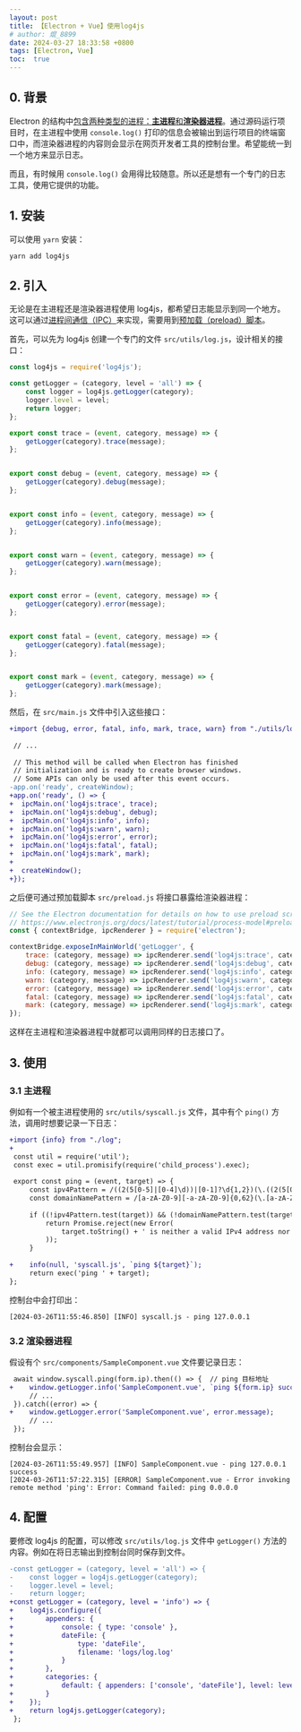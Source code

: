 ```yaml
---
layout: post
title: 【Electron + Vue】使用log4js
# author: 焜_8899
date: 2024-03-27 18:33:58 +0800
tags: [Electron, Vue]
toc:  true
---
```


## 0. 背景

Electron 的结构中[包含两种类型的进程：**主进程**和**渲染器进程**](https://www.electronjs.org/zh/docs/latest/tutorial/process-model)。通过源码运行项目时，在主进程中使用 `console.log()` 打印的信息会被输出到运行项目的终端窗口中，而渲染器进程的内容则会显示在网页开发者工具的控制台里。希望能统一到一个地方来显示日志。

而且，有时候用 `console.log()` 会用得比较随意。所以还是想有一个专门的日志工具，使用它提供的功能。

## 1. 安装

可以使用 `yarn` 安装：

```console
yarn add log4js
```

## 2. 引入

无论是在主进程还是渲染器进程使用 log4js，都希望日志能显示到同一个地方。这可以通过[进程间通信（IPC）](https://www.electronjs.org/zh/docs/latest/tutorial/ipc)来实现，需要用到[预加载（preload）脚本](https://www.electronjs.org/zh/docs/latest/tutorial/process-model#preload-%E8%84%9A%E6%9C%AC)。

首先，可以先为 log4js 创建一个专门的文件 `src/utils/log.js`，设计相关的接口：

```javascript
const log4js = require('log4js');

const getLogger = (category, level = 'all') => {
    const logger = log4js.getLogger(category);
    logger.level = level;
    return logger;
};

export const trace = (event, category, message) => {
    getLogger(category).trace(message);
};


export const debug = (event, category, message) => {
    getLogger(category).debug(message);
};


export const info = (event, category, message) => {
    getLogger(category).info(message);
};


export const warn = (event, category, message) => {
    getLogger(category).warn(message);
};


export const error = (event, category, message) => {
    getLogger(category).error(message);
};


export const fatal = (event, category, message) => {
    getLogger(category).fatal(message);
};


export const mark = (event, category, message) => {
    getLogger(category).mark(message);
};

```

然后，在 `src/main.js` 文件中引入这些接口：

```diff
+import {debug, error, fatal, info, mark, trace, warn} from "./utils/log";
 
 // ...
 
 // This method will be called when Electron has finished
 // initialization and is ready to create browser windows.
 // Some APIs can only be used after this event occurs.
-app.on('ready', createWindow);
+app.on('ready', () => {
+  ipcMain.on('log4js:trace', trace);
+  ipcMain.on('log4js:debug', debug);
+  ipcMain.on('log4js:info', info);
+  ipcMain.on('log4js:warn', warn);
+  ipcMain.on('log4js:error', error);
+  ipcMain.on('log4js:fatal', fatal);
+  ipcMain.on('log4js:mark', mark);
+
+  createWindow();
+});

```

之后便可通过预加载脚本 `src/preload.js` 将接口暴露给渲染器进程：

```javascript
// See the Electron documentation for details on how to use preload scripts:
// https://www.electronjs.org/docs/latest/tutorial/process-model#preload-scripts
const { contextBridge, ipcRenderer } = require('electron');

contextBridge.exposeInMainWorld('getLogger', {
    trace: (category, message) => ipcRenderer.send('log4js:trace', category, message),
    debug: (category, message) => ipcRenderer.send('log4js:debug', category, message),
    info: (category, message) => ipcRenderer.send('log4js:info', category, message),
    warn: (category, message) => ipcRenderer.send('log4js:warn', category, message),
    error: (category, message) => ipcRenderer.send('log4js:error', category, message),
    fatal: (category, message) => ipcRenderer.send('log4js:fatal', category, message),
    mark: (category, message) => ipcRenderer.send('log4js:mark', category, message),
});

```

这样在主进程和渲染器进程中就都可以调用同样的日志接口了。

## 3. 使用

### 3.1 主进程

例如有一个被主进程使用的 `src/utils/syscall.js` 文件，其中有个 `ping()` 方法，调用时想要记录一下日志：

```diff
+import {info} from "./log";
+
 const util = require('util');
 const exec = util.promisify(require('child_process').exec);
 
 export const ping = (event, target) => {
     const ipv4Pattern = /((2(5[0-5]|[0-4]\d))|[0-1]?\d{1,2})(\.((2(5[0-5]|[0-4]\d))|[0-1]?\d{1,2})){3}/;  // IPv4
     const domainNamePattern = /[a-zA-Z0-9][-a-zA-Z0-9]{0,62}(\.[a-zA-Z0-9][-a-zA-Z0-9]{0,62})+\.?/;       // 域名
 
     if ((!ipv4Pattern.test(target)) && (!domainNamePattern.test(target))) {
         return Promise.reject(new Error(
             target.toString() + ' is neither a valid IPv4 address nor a valid domain name.'
         ));
     }
 
+    info(null, 'syscall.js', `ping ${target}`);
     return exec('ping ' + target);
};

```

控制台中会打印出：

```
[2024-03-26T11:55:46.850] [INFO] syscall.js - ping 127.0.0.1
```

### 3.2 渲染器进程

假设有个 `src/components/SampleComponent.vue` 文件要记录日志：

```diff
 await window.syscall.ping(form.ip).then(() => {  // ping 目标地址
+    window.getLogger.info('SampleComponent.vue', `ping ${form.ip} success`);
     // ...
 }).catch((error) => {
+    window.getLogger.error('SampleComponent.vue', error.message);
     // ...
 });

```

控制台会显示：

```
[2024-03-26T11:55:49.957] [INFO] SampleComponent.vue - ping 127.0.0.1 success
[2024-03-26T11:57:22.315] [ERROR] SampleComponent.vue - Error invoking remote method 'ping': Error: Command failed: ping 0.0.0.0
```

## 4. 配置

要修改 log4js 的配置，可以修改 `src/utils/log.js` 文件中 `getLogger()` 方法的内容。例如在将日志输出到控制台同时保存到文件。

```diff
-const getLogger = (category, level = 'all') => {
-    const logger = log4js.getLogger(category);
-    logger.level = level;
-    return logger;
+const getLogger = (category, level = 'info') => {
+    log4js.configure({
+        appenders: {
+            console: { type: 'console' },
+            dateFile: {
+                type: 'dateFile',
+                filename: 'logs/log.log'
+            }
+        },
+        categories: {
+            default: { appenders: ['console', 'dateFile'], level: level }
+        }
+    });
+    return log4js.getLogger(category);
 };
```
